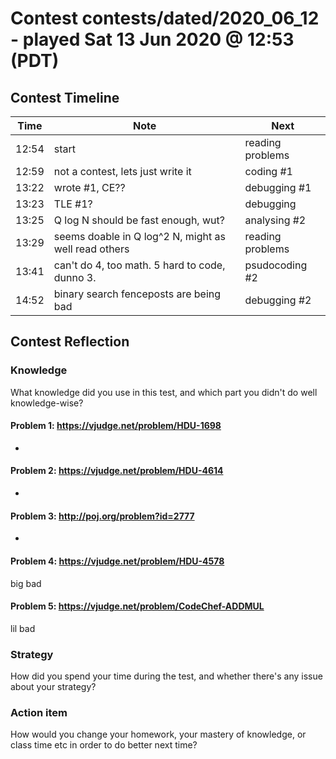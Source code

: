 # Contest contests/dated/2020_06_12 - played Sat 13 Jun 2020 @ 12:53 (PDT)

## Contest Timeline

| Time | Note | Next |
|----|----|----|
12:54 | start | reading problems
12:59 | not a contest, lets just write it | coding #1
13:22 | wrote #1, CE?? | debugging #1
13:23 | TLE #1? | debugging
13:25 | Q log N should be fast enough, wut? | analysing #2
13:29 | seems doable in Q log^2 N, might as well read others | reading problems
13:41 | can't do 4, too math. 5 hard to code, dunno 3. | psudocoding #2
14:52 | binary search fenceposts are being bad | debugging #2

## Contest Reflection

### Knowledge
What knowledge did you use in this test, and which part you didn't do well knowledge-wise?

#### Problem 1: https://vjudge.net/problem/HDU-1698

-

#### Problem 2: https://vjudge.net/problem/HDU-4614

-

#### Problem 3: http://poj.org/problem?id=2777

-

#### Problem 4: https://vjudge.net/problem/HDU-4578

big bad

#### Problem 5: https://vjudge.net/problem/CodeChef-ADDMUL

lil bad

### Strategy
How did you spend your time during the test, and whether there's any issue about your strategy?

### Action item
How would you change your homework, your mastery of knowledge, or class time etc in order to do better next time?
